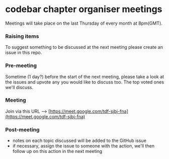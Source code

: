 # codebar chapter organiser meetings

Meetings will take place on the last Thursday of every month at 8pm(GMT).

### Raising items
To suggest something to be discussed at the next meeting please create an issue in this repo.

### Pre-meeting
Sometime (1 day?) before the start of the next meeting, please take a look at the issues and upvote any you would like to discuss too. The top voted ones we'll discuss.

### Meeting
Join via this URL --> [https://meet.google.com/tdf-sjbj-fna](https://meet.google.com/tdf-sjbj-fna)

### Post-meeting
- notes on each topic discussed will be added to the GitHub issue
- if necessary, assign the issue to someone with the action, we'll then follow up on this action in the next meeting
